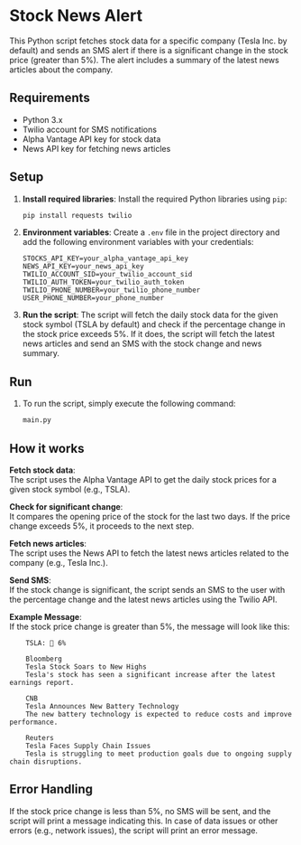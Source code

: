 # Stock News Alert

This Python script fetches stock data for a specific company (Tesla Inc. by default) and sends an SMS alert if there is a significant change in the stock price (greater than 5%). The alert includes a summary of the latest news articles about the company.

## Requirements

- Python 3.x
- Twilio account for SMS notifications
- Alpha Vantage API key for stock data
- News API key for fetching news articles

## Setup

1. **Install required libraries**:
   Install the required Python libraries using `pip`:

   ```bash
   pip install requests twilio
   
2. **Environment variables**: 
    Create a `.env` file in the project directory and add the following environment variables with your credentials:

    ```env
    STOCKS_API_KEY=your_alpha_vantage_api_key
    NEWS_API_KEY=your_news_api_key
    TWILIO_ACCOUNT_SID=your_twilio_account_sid
    TWILIO_AUTH_TOKEN=your_twilio_auth_token
    TWILIO_PHONE_NUMBER=your_twilio_phone_number
    USER_PHONE_NUMBER=your_phone_number
    ```

3. **Run the script**: 
The script will fetch the daily stock data for the given stock symbol (TSLA by default) and check if the percentage change in the stock price exceeds 5%. If it does, the script will fetch the latest news articles and send an SMS with the stock change and news summary.

## Run 

1. To run the script, simply execute the following command:
    ```python
    main.py

## How it works

**Fetch stock data**:\
The script uses the Alpha Vantage API to get the daily stock prices for a given stock symbol (e.g., TSLA).

**Check for significant change**:\
It compares the opening price of the stock for the last two days. If the price change exceeds 5%, it proceeds to the next step.

**Fetch news articles**:\
The script uses the News API to fetch the latest news articles related to the company (e.g., Tesla Inc.).

**Send SMS**:\
If the stock change is significant, the script sends an SMS to the user with the percentage change and the latest news articles using the Twilio API.

**Example Message**:\
If the stock price change is greater than 5%, the message will look like this:
```
    TSLA: 🔺 6%

    Bloomberg
    Tesla Stock Soars to New Highs
    Tesla's stock has seen a significant increase after the latest earnings report.

    CNB
    Tesla Announces New Battery Technology
    The new battery technology is expected to reduce costs and improve performance.

    Reuters
    Tesla Faces Supply Chain Issues
    Tesla is struggling to meet production goals due to ongoing supply chain disruptions.
```
## Error Handling
If the stock price change is less than 5%, no SMS will be sent, and the script will print a message indicating this.
In case of data issues or other errors (e.g., network issues), the script will print an error message.
